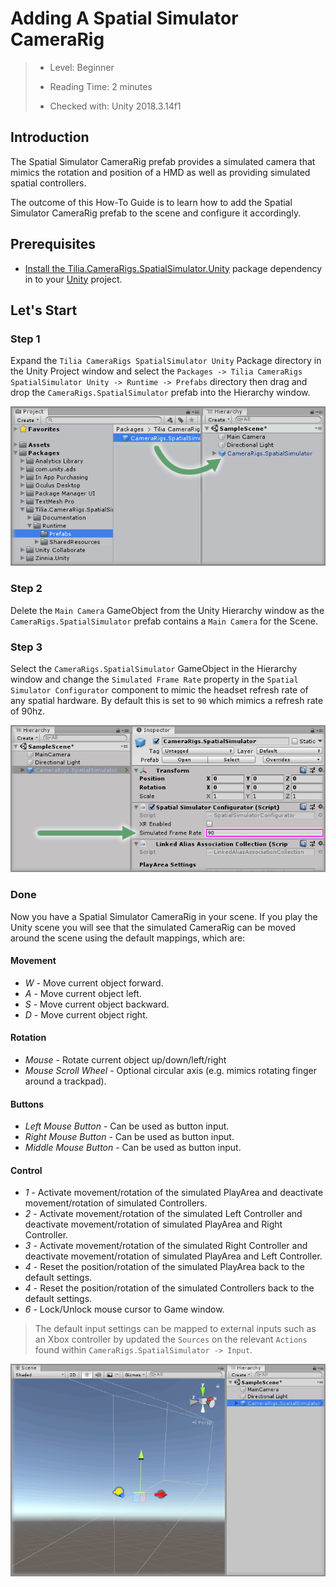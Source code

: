# Adding A Spatial Simulator CameraRig

> * Level: Beginner
>
> * Reading Time: 2 minutes
>
> * Checked with: Unity 2018.3.14f1

## Introduction

The Spatial Simulator CameraRig prefab provides a simulated camera that mimics the rotation and position of a HMD as well as providing simulated spatial controllers.

The outcome of this How-To Guide is to learn how to add the Spatial Simulator CameraRig prefab to the scene and configure it accordingly.

## Prerequisites

* [Install the Tilia.CameraRigs.SpatialSimulator.Unity] package dependency in to your [Unity] project.

## Let's Start

### Step 1

Expand the `Tilia CameraRigs SpatialSimulator Unity` Package directory in the Unity Project window and select the `Packages -> Tilia CameraRigs SpatialSimulator Unity -> Runtime -> Prefabs` directory then drag and drop the `CameraRigs.SpatialSimulator` prefab into the Hierarchy window.

![Adding Prefab To Scene](assets/images/AddingPrefabToScene.png)

### Step 2

Delete the `Main Camera` GameObject from the Unity Hierarchy window as the `CameraRigs.SpatialSimulator` prefab contains a `Main Camera` for the Scene.

### Step 3

Select the `CameraRigs.SpatialSimulator` GameObject in the Hierarchy window and change the `Simulated Frame Rate` property in the `Spatial Simulator Configurator` component to mimic the headset refresh rate of any spatial hardware. By default this is set to `90` which mimics a refresh rate of 90hz.

![Configure Tracking Space Type](assets/images/ConfigureFrameRate.png)

### Done

Now you have a Spatial Simulator CameraRig in your scene. If you play the Unity scene you will see that the simulated CameraRig can be moved around the scene using the default mappings, which are:

#### Movement

* *W* - Move current object forward.
* *A* - Move current object left.
* *S* - Move current object backward.
* *D* - Move current object right.

#### Rotation

* *Mouse* - Rotate current object up/down/left/right
* *Mouse Scroll Wheel* - Optional circular axis (e.g. mimics rotating finger around a trackpad).

#### Buttons

* *Left Mouse Button* - Can be used as button input.
* *Right Mouse Button* - Can be used as button input.
* *Middle Mouse Button* - Can be used as button input.

#### Control

* *1* - Activate movement/rotation of the simulated PlayArea and deactivate movement/rotation of simulated Controllers.
* *2* - Activate movement/rotation of the simulated Left Controller and deactivate movement/rotation of simulated PlayArea and Right Controller.
* *3* - Activate movement/rotation of the simulated Right Controller and deactivate movement/rotation of simulated PlayArea and Left Controller.
* *4* - Reset the position/rotation of the simulated PlayArea back to the default settings.
* *4* - Reset the position/rotation of the simulated Controllers back to the default settings.
* *6* - Lock/Unlock mouse cursor to Game window.

> The default input settings can be mapped to external inputs such as an Xbox controller by updated the `Sources` on the relevant `Actions` found within `CameraRigs.SpatialSimulator -> Input`.

![Prefab In Scene](assets/images/PrefabInScene.png)

[Install the Tilia.CameraRigs.SpatialSimulator.Unity]: ../Installation/README.md
[Unity]: https://unity3d.com/